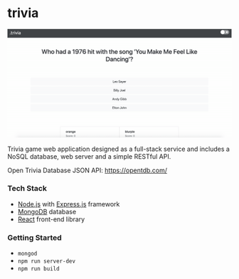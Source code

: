 # trivia

![trivia-mainpage](documentation/image-assets/2019-04-01%2011.18.29.gif)

Trivia game web application designed as a full-stack service and includes a NoSQL database, web server and a simple RESTful API.

Open Trivia Database JSON API: https://opentdb.com/

### Tech Stack
- [Node.js](https://nodejs.org/api/ "Node.js") with [Express.js](https://expressjs.com/en/4x/api.html "Express.js") framework
- [MongoDB](https://docs.mongodb.com/manual/ "MongoDB") database
- [React](https://reactjs.org/docs/getting-started.html "React") front-end library

### Getting Started
- `mongod`
- `npm run server-dev`
- `npm run build`
